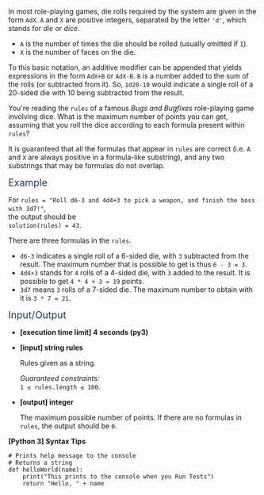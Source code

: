 <p>In most role-playing games, die rolls required by the system are given in the form <code>AdX</code>. <code>A</code> and <code>X</code> are positive integers, separated by the letter <code>'d'</code>, which stands for <em>die</em> or <em>dice</em>.</p>
<ul>
<li><code>A</code> is the number of times the die should be rolled (usually omitted if <code>1</code>).</li>
<li><code>X</code> is the number of faces on the die.</li>
</ul>
<p>To this basic notation, an additive modifier can be appended that yields expressions in the form <code>AdX+B</code> or <code>AdX-B</code>. <code>B</code> is a number added to the sum of the rolls (or subtracted from it). So, <code>1d20-10</code> would indicate a single roll of a 20-sided die with 10 being subtracted from the result.</p>
<p>You're reading the <code>rules</code> of a famous <em>Bugs and Bugfixes</em> role-playing game involving dice. What is the maximum number of points you can get, assuming that you roll the dice according to each formula present within <code>rules</code>?</p>
<p>It is guaranteed that all the formulas that appear in <code>rules</code> are correct (i.e. <code>A</code> and <code>X</code> are always positive in a formula-like substring), and any two substrings that may be formulas do not overlap.</p>
<p><span class="markdown--header" style="color:#2b3b52;font-size:1.4em">Example</span></p>
<p>For <code>rules = "Roll d6-3 and 4d4+3 to pick a weapon, and finish the boss with 3d7!"</code>,<br />
the output should be<br />
<code>solution(rules) = 43</code>.</p>
<p>There are three formulas in the <code>rules</code>.</p>
<ul>
<li><code>d6-3</code> indicates a single roll of a 6-sided die, with <code>3</code> subtracted from the result. The maximum number that is possible to get is thus <code>6 - 3 = 3</code>.</li>
<li><code>4d4+3</code> stands for <code>4</code> rolls of a 4-sided die, with <code>3</code> added to the result. It is possible to get <code>4 * 4 + 3 = 19</code> points.</li>
<li><code>3d7</code> means <code>3</code> rolls of a 7-sided die. The maximum number to obtain with it is <code>3 * 7 = 21</code>.</li>
</ul>
<p><span class="markdown--header" style="color:#2b3b52;font-size:1.4em">Input/Output</span></p>
<ul>
<li>
<p><strong>[execution time limit] 4 seconds (py3)</strong></p>
</li>
<li>
<p><strong>[input] string rules</strong></p>
<p>Rules given as a string.</p>
<p><em>Guaranteed constraints:</em><br />
<code>1 ≤ rules.length ≤ 100</code>.</p>
</li>
<li>
<p><strong>[output] integer</strong></p>
<p>The maximum possible number of points. If there are no formulas in <code>rules</code>, the output should be <code>0</code>.</p>
</li>
</ul>
<p><strong>[Python 3] Syntax Tips</strong></p>
<pre><code class="language-python"><span class="hljs-comment"># Prints help message to the console</span>
<span class="hljs-comment"># Returns a string</span>
<span class="hljs-keyword">def</span> <span class="hljs-title function_">helloWorld</span>(<span class="hljs-params">name</span>):
    <span class="hljs-built_in">print</span>(<span class="hljs-string">"This prints to the console when you Run Tests"</span>)
    <span class="hljs-keyword">return</span> <span class="hljs-string">"Hello, "</span> + name

</code></pre>

